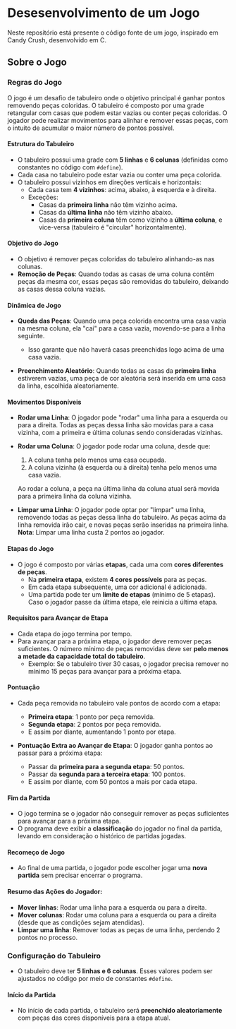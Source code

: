 # Desesenvolvimento de um Jogo

Neste repositório está presente o código fonte de um jogo, inspirado em Candy Crush, desenvolvido em C.

## Sobre o Jogo

### Regras do Jogo

O jogo é um desafio de tabuleiro onde o objetivo principal é ganhar pontos removendo peças coloridas. O tabuleiro é composto por uma grade retangular com casas que podem estar vazias ou conter peças coloridas. O jogador pode realizar movimentos para alinhar e remover essas peças, com o intuito de acumular o maior número de pontos possível.

#### Estrutura do Tabuleiro
- O tabuleiro possui uma grade com **5 linhas** e **6 colunas** (definidas como constantes no código com `#define`).
- Cada casa no tabuleiro pode estar vazia ou conter uma peça colorida.
- O tabuleiro possui vizinhos em direções verticais e horizontais:
  - Cada casa tem **4 vizinhos**: acima, abaixo, à esquerda e à direita.
  - Exceções:
    - Casas da **primeira linha** não têm vizinho acima.
    - Casas da **última linha** não têm vizinho abaixo.
    - Casas da **primeira coluna** têm como vizinho a **última coluna**, e vice-versa (tabuleiro é "circular" horizontalmente).

#### Objetivo do Jogo
- O objetivo é remover peças coloridas do tabuleiro alinhando-as nas colunas.
- **Remoção de Peças**: Quando todas as casas de uma coluna contêm peças da mesma cor, essas peças são removidas do tabuleiro, deixando as casas dessa coluna vazias.

#### Dinâmica de Jogo
- **Queda das Peças**: Quando uma peça colorida encontra uma casa vazia na mesma coluna, ela "cai" para a casa vazia, movendo-se para a linha seguinte.
  - Isso garante que não haverá casas preenchidas logo acima de uma casa vazia.

- **Preenchimento Aleatório**: Quando todas as casas da **primeira linha** estiverem vazias, uma peça de cor aleatória será inserida em uma casa da linha, escolhida aleatoriamente.

#### Movimentos Disponíveis
- **Rodar uma Linha**: O jogador pode "rodar" uma linha para a esquerda ou para a direita. Todas as peças dessa linha são movidas para a casa vizinha, com a primeira e última colunas sendo consideradas vizinhas.

- **Rodar uma Coluna**: O jogador pode rodar uma coluna, desde que:
  1. A coluna tenha pelo menos uma casa ocupada.
  2. A coluna vizinha (à esquerda ou à direita) tenha pelo menos uma casa vazia.
  
  Ao rodar a coluna, a peça na última linha da coluna atual será movida para a primeira linha da coluna vizinha.

- **Limpar uma Linha**: O jogador pode optar por "limpar" uma linha, removendo todas as peças dessa linha do tabuleiro. As peças acima da linha removida irão cair, e novas peças serão inseridas na primeira linha. **Nota**: Limpar uma linha custa 2 pontos ao jogador.

#### Etapas do Jogo
- O jogo é composto por várias **etapas**, cada uma com **cores diferentes de peças**.
  - Na **primeira etapa**, existem **4 cores possíveis** para as peças.
  - Em cada etapa subsequente, uma cor adicional é adicionada.
  - Uma partida pode ter um **limite de etapas** (mínimo de 5 etapas). Caso o jogador passe da última etapa, ele reinicia a última etapa.

#### Requisitos para Avançar de Etapa
- Cada etapa do jogo termina por tempo.
- Para avançar para a próxima etapa, o jogador deve remover peças suficientes. O número mínimo de peças removidas deve ser **pelo menos a metade da capacidade total do tabuleiro**.
  - Exemplo: Se o tabuleiro tiver 30 casas, o jogador precisa remover no mínimo 15 peças para avançar para a próxima etapa.

#### Pontuação
- Cada peça removida no tabuleiro vale pontos de acordo com a etapa:
  - **Primeira etapa**: 1 ponto por peça removida.
  - **Segunda etapa**: 2 pontos por peça removida.
  - E assim por diante, aumentando 1 ponto por etapa.
  
- **Pontuação Extra ao Avançar de Etapa**: O jogador ganha pontos ao passar para a próxima etapa:
  - Passar da **primeira para a segunda etapa**: 50 pontos.
  - Passar da **segunda para a terceira etapa**: 100 pontos.
  - E assim por diante, com 50 pontos a mais por cada etapa.

#### Fim da Partida
- O jogo termina se o jogador não conseguir remover as peças suficientes para avançar para a próxima etapa.
- O programa deve exibir a **classificação** do jogador no final da partida, levando em consideração o histórico de partidas jogadas.

#### Recomeço de Jogo
- Ao final de uma partida, o jogador pode escolher jogar uma **nova partida** sem precisar encerrar o programa.

#### Resumo das Ações do Jogador:
- **Mover linhas**: Rodar uma linha para a esquerda ou para a direita.
- **Mover colunas**: Rodar uma coluna para a esquerda ou para a direita (desde que as condições sejam atendidas).
- **Limpar uma linha**: Remover todas as peças de uma linha, perdendo 2 pontos no processo.

### Configuração do Tabuleiro
- O tabuleiro deve ter **5 linhas e 6 colunas**. Esses valores podem ser ajustados no código por meio de constantes `#define`.

#### Início da Partida
- No início de cada partida, o tabuleiro será **preenchido aleatoriamente** com peças das cores disponíveis para a etapa atual.
